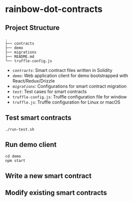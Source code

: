 # rainbow-dot-contracts

## Project Structure

```
.
├── contracts
├── demo
├── migrations
├── README.md
└── truffle-config.js
```
- *`contracts`*: Smart contract files written in Solidity
- *`demo`*: Web application client for demo bootstrapped with React/Redux/Drizzle
- *`migrations`*: Configurations for smart contract migration
- *`test`*: Test cases for smart contracts
- `truffle-config.js`: Truffle configuration file for window
- `truffle.js`: Truffle configuration for Linux or macOS

## Test smart contracts

```
./run-test.sh
```

## Run demo client

```
cd demo
npm start
```

## Write a new smart contract

## Modify existing smart contracts
